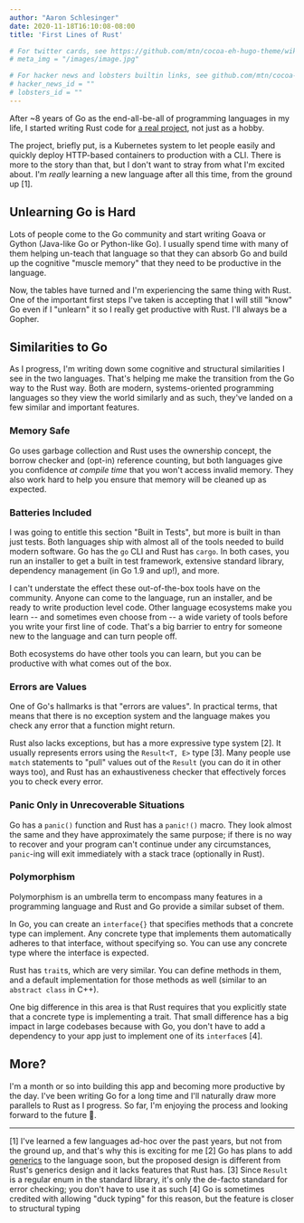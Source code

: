 ```yaml
---
author: "Aaron Schlesinger"
date: 2020-11-18T16:10:08-08:00
title: 'First Lines of Rust'

# For twitter cards, see https://github.com/mtn/cocoa-eh-hugo-theme/wiki/Twitter-cards
# meta_img = "/images/image.jpg"

# For hacker news and lobsters builtin links, see github.com/mtn/cocoa-eh-hugo-theme/wiki/Social-Links
# hacker_news_id = ""
# lobsters_id = ""
---
```


After ~8 years of Go as the end-all-be-all of programming languages in my life, I started writing Rust code for [a real project](https://github.com/osscda/kedahttp), not just as a hobby.

The project, briefly put, is a Kubernetes system to let people easily and quickly deploy HTTP-based containers to production with a CLI. There is more to the story than that, but I don't want to stray from what I'm excited about. I'm _really_ learning a new language after all this time, from the ground up [1].

## Unlearning Go is Hard

Lots of people come to the Go community and start writing Goava or Gython (Java-like Go or Python-like Go). I usually spend time with many of them helping un-teach that language so that they can absorb Go and build up the cognitive "muscle memory" that they need to be productive in the language.

Now, the tables have turned and I'm experiencing the same thing with Rust. One of the important first steps I've taken is accepting that I will still "know" Go even if I "unlearn" it so I really get productive with Rust. I'll always be a Gopher.

## Similarities to Go

As I progress, I'm writing down some cognitive and structural similarities I see in the two languages. That's helping me make the transition from the Go way to the Rust way. Both are modern, systems-oriented programming languages so they view the world similarly and as such, they've landed on a few similar and important features.

### Memory Safe

Go uses garbage collection and Rust uses the ownership concept, the borrow checker and (opt-in) reference counting, but both languages give you confidence _at compile time_ that you won't access invalid memory. They also work hard to help you ensure that memory will be cleaned up as expected.

### Batteries Included

I was going to entitle this section "Built in Tests", but more is built in than just tests. Both languages ship with almost all of the tools needed to build modern software. Go has the `go` CLI and Rust has `cargo`. In both cases, you run an installer to get a built in test framework, extensive standard library, dependency management (in Go 1.9 and up!), and more.

I can't understate the effect these out-of-the-box tools have on the community. Anyone can come to the language, run an installer, and be ready to write production level code. Other language ecosystems make you learn -- and sometimes even choose from -- a wide variety of tools before you write your first line of code. That's a big barrier to entry for someone new to the language and can turn people off.

Both ecosystems do have other tools you can learn, but you can be productive with what comes out of the box.

### Errors are Values

One of Go's hallmarks is that "errors are values". In practical terms, that means that there is no exception system and the language makes you check any error that a function might return.

Rust also lacks exceptions, but has a more expressive type system [2]. It usually represents errors using the `Result<T, E>` type [3]. Many people use `match` statements to "pull" values out of the `Result` (you can do it in other ways too), and Rust has an exhaustiveness checker that effectively forces you to check every error.

### Panic Only in Unrecoverable Situations

Go has a `panic()` function and Rust has a `panic!()` macro. They look almost the same and they have approximately the same purpose; if there is no way to recover and your program can't continue under any circumstances, `panic`-ing will exit immediately with a stack trace (optionally in Rust).

### Polymorphism

Polymorphism is an umbrella term to encompass many features in a programming language and Rust and Go provide a similar subset of them.

In Go, you can create an `interface{}` that specifies methods that a concrete type can implement. Any concrete type  that implements them automatically adheres to that interface, without specifying so. You can use any concrete type where the interface is expected.

Rust has `trait`s, which are very similar. You can define methods in them, and a default implementation for those methods as well (similar to an `abstract class` in C++).

One big difference in this area is that Rust requires that you explicitly state that a concrete type is implementing a trait. That small difference has a big impact in large codebases because with Go, you don't have to add a dependency to your app just to implement one of its `interface`s [4].

## More?

I'm a month or so into building this app and becoming more productive by the day. I've been writing Go for a long time and I'll naturally draw more parallels to Rust as I progress. So far, I'm enjoying the process and looking forward to the future 🚀.

---
[1] I've learned a few languages ad-hoc over the past years, but not from the ground up, and that's why this is exciting for me
[2] Go has plans to add [generics](https://go.googlesource.com/proposal/+/refs/heads/master/design/go2draft-contracts.md) to the language soon, but the proposed design is different from Rust's generics design and it lacks features that Rust has.
[3] Since `Result` is a regular enum in the standard library, it's only the de-facto standard for error checking; you don't have to use it as such
[4] Go is sometimes credited with allowing "duck typing" for this reason, but the feature is closer to structural typing

